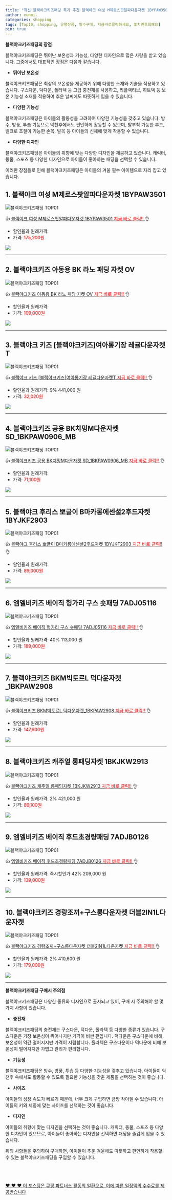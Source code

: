 ```yaml
---
title: "최신 블랙야크키즈패딩 특가 추천 블랙야크 여성 M제로스팟알파다운자켓 1BYPAW3501 비교 장점"
author: eunmi.
categories: shopping
tags: [Top10, shopping, 유행상품, 필수구매, 지금바로클릭하세요, 놓치면후회해요]
pin: true
---
```

**블랙야크키즈패딩의 장점**

블랙야크키즈패딩은 뛰어난 보온성과 기능성, 다양한 디자인으로 많은 사랑을 받고 있습니다. 그중에서도 대표적인 장점은 다음과 같습니다.

* **뛰어난 보온성**

블랙야크키즈패딩은 최상의 보온성을 제공하기 위해 다양한 소재와 기술을 적용하고 있습니다. 구스다운, 덕다운, 폴라텍 등 고급 충전재를 사용하고, 리플렉티브, 히트텍 등 보온 기능성 소재를 적용하여 추운 날씨에도 따뜻하게 입을 수 있습니다.

* **다양한 기능성**

블랙야크키즈패딩은 아이들의 활동성을 고려하여 다양한 기능성을 갖추고 있습니다. 방수, 방풍, 투습 기능으로 악천후에서도 편안하게 활동할 수 있으며, 탈부착 가능한 후드, 벨크로 조절이 가능한 손목, 발목 등 아이들의 신체에 맞게 착용할 수 있습니다.

* **다양한 디자인**

블랙야크키즈패딩은 아이들의 취향에 맞는 다양한 디자인을 제공하고 있습니다. 캐릭터, 동물, 스포츠 등 다양한 디자인으로 아이들이 좋아하는 패딩을 선택할 수 있습니다.

이러한 장점들로 인해 블랙야크키즈패딩은 아이들의 겨울 필수 아이템으로 자리 잡고 있습니다.

   

## 1. 블랙야크 여성 M제로스팟알파다운자켓 1BYPAW3501

![블랙야크키즈패딩 TOP01](https://thumbnail8.coupangcdn.com/thumbnails/remote/230x230ex/image/vendor_inventory/9022/0b225ba1035ab60f5cdb46f84ae76fd4adcae6082c23f74d25329fb183b0.jpg)


👍 [블랙야크 여성 M제로스팟알파다운자켓 1BYPAW3501 <font color=red> 지금 바로 클릭!! </font> ](https://link.coupang.com/re/AFFSDP?lptag=AF3617701&subid=GithubCoopas&pageKey=7604310911&traceid=V0-153&itemId=20123985033&vendorItemId=87218325266) 👌 


- 할인율과 원래가격: 
- 가격: <span style='color:red'>175,200원</span>

[![](/discount_price.png)](https://link.coupang.com/re/AFFSDP?lptag=AF3617701&subid=GithubCoopas&pageKey=7604310911&traceid=V0-153&itemId=20123985033&vendorItemId=87218325266)

---


   

## 2. 블랙야크키즈 아동용 BK 라노 패딩 자켓 OV

![블랙야크키즈패딩 TOP01](https://thumbnail7.coupangcdn.com/thumbnails/remote/230x230ex/image/retail/images/2022/11/02/15/1/4b7e85b2-87ea-4ebc-b09f-11124dfb4c7e.jpg)


👍 [블랙야크키즈 아동용 BK 라노 패딩 자켓 OV <font color=red> 지금 바로 클릭!! </font> ](https://link.coupang.com/re/AFFSDP?lptag=AF3617701&subid=GithubCoopas&pageKey=6887983189&traceid=V0-153&itemId=16527223459&vendorItemId=83714173945) 👌 


- 할인율과 원래가격: 
- 가격: <span style='color:red'>109,000원</span>

[![](/discount_price.png)](https://link.coupang.com/re/AFFSDP?lptag=AF3617701&subid=GithubCoopas&pageKey=6887983189&traceid=V0-153&itemId=16527223459&vendorItemId=83714173945)

---


   

## 3. 블랙야크 키즈 [블랙야크키즈]여아롱기장 레귤다운자켓T

![블랙야크키즈패딩 TOP01](https://thumbnail10.coupangcdn.com/thumbnails/remote/230x230ex/image/vendor_inventory/7e1f/fe17a48ffbdcaab980d128e3cf14bc9fe0c66c1d8cb7aaa7ebff15ae4bd3.jpg)


👍 [블랙야크 키즈 [블랙야크키즈]여아롱기장 레귤다운자켓T <font color=red> 지금 바로 클릭!! </font> ](https://link.coupang.com/re/AFFSDP?lptag=AF3617701&subid=GithubCoopas&pageKey=7661278540&traceid=V0-153&itemId=20411983676&vendorItemId=87493965839) 👌 


- 할인율과 원래가격: 9%  441,000   원
- 가격: <span style='color:red'>32,020원</span>

[![](/discount_price.png)](https://link.coupang.com/re/AFFSDP?lptag=AF3617701&subid=GithubCoopas&pageKey=7661278540&traceid=V0-153&itemId=20411983676&vendorItemId=87493965839)

---


   

## 4. 블랙야크키즈 공용 BK챠밍M다운자켓 SD_1BKPAW0906_MB

![블랙야크키즈패딩 TOP01](https://thumbnail8.coupangcdn.com/thumbnails/remote/230x230ex/image/vendor_inventory/7ef3/1ed3abd3faada5d21034940c208e04e67358ed76dbac3b5e74f7251952b7.jpg)


👍 [블랙야크키즈 공용 BK챠밍M다운자켓 SD_1BKPAW0906_MB <font color=red> 지금 바로 클릭!! </font> ](https://link.coupang.com/re/AFFSDP?lptag=AF3617701&subid=GithubCoopas&pageKey=7566658721&traceid=V0-153&itemId=19946453234&vendorItemId=87045551992) 👌 


- 할인율과 원래가격: 
- 가격: <span style='color:red'>71,100원</span>

[![](/discount_price.png)](https://link.coupang.com/re/AFFSDP?lptag=AF3617701&subid=GithubCoopas&pageKey=7566658721&traceid=V0-153&itemId=19946453234&vendorItemId=87045551992)

---


   

## 5. 블랙야크 후리스 뽀글이 B마카롱에센셜2후드자켓 1BYJKF2903

![블랙야크키즈패딩 TOP01](https://thumbnail10.coupangcdn.com/thumbnails/remote/230x230ex/image/vendor_inventory/4186/352a7e75a72ceb879cc6899d2b6ad1f9186e817160f6a448729b2cd1f63a.jpg)


👍 [블랙야크 후리스 뽀글이 B마카롱에센셜2후드자켓 1BYJKF2903 <font color=red> 지금 바로 클릭!! </font> ](https://link.coupang.com/re/AFFSDP?lptag=AF3617701&subid=GithubCoopas&pageKey=6704590972&traceid=V0-153&itemId=15541439349&vendorItemId=84885633602) 👌 


- 할인율과 원래가격: 
- 가격: <span style='color:red'>89,000원</span>

[![](/discount_price.png)](https://link.coupang.com/re/AFFSDP?lptag=AF3617701&subid=GithubCoopas&pageKey=6704590972&traceid=V0-153&itemId=15541439349&vendorItemId=84885633602)

---


   

## 6. 엠엘비키즈 베이직 헝가리 구스 숏패딩 7ADJ05116

![블랙야크키즈패딩 TOP01](https://thumbnail10.coupangcdn.com/thumbnails/remote/230x230ex/image/vendor_inventory/7b31/14c6971a1c239b10a455223cc3ca332863039b7f23591827113c651d6449.png)


👍 [엠엘비키즈 베이직 헝가리 구스 숏패딩 7ADJ05116 <font color=red> 지금 바로 클릭!! </font> ](https://link.coupang.com/re/AFFSDP?lptag=AF3617701&subid=GithubCoopas&pageKey=7587260920&traceid=V0-153&itemId=20041989084&vendorItemId=87138353126) 👌 


- 할인율과 원래가격: 40%  113,000   원
- 가격: <span style='color:red'>189,000원</span>

[![](/discount_price.png)](https://link.coupang.com/re/AFFSDP?lptag=AF3617701&subid=GithubCoopas&pageKey=7587260920&traceid=V0-153&itemId=20041989084&vendorItemId=87138353126)

---


   

## 7. 블랙야크키즈 BKM빅토르L 덕다운자켓_1BKPAW2908

![블랙야크키즈패딩 TOP01](https://thumbnail8.coupangcdn.com/thumbnails/remote/230x230ex/image/vendor_inventory/c993/a032ba8b3e4e87f1ba491d9ff4617d935091dde36556080f7d7f6e23b703.jpg)


👍 [블랙야크키즈 BKM빅토르L 덕다운자켓_1BKPAW2908 <font color=red> 지금 바로 클릭!! </font> ](https://link.coupang.com/re/AFFSDP?lptag=AF3617701&subid=GithubCoopas&pageKey=6925546039&traceid=V0-153&itemId=16739564573&vendorItemId=84111084337) 👌 


- 할인율과 원래가격: 
- 가격: <span style='color:red'>147,600원</span>

[![](/discount_price.png)](https://link.coupang.com/re/AFFSDP?lptag=AF3617701&subid=GithubCoopas&pageKey=6925546039&traceid=V0-153&itemId=16739564573&vendorItemId=84111084337)

---


   

## 8. 블랙야크키즈 캐주얼 롱패딩자켓 1BKJKW2913

![블랙야크키즈패딩 TOP01](https://thumbnail7.coupangcdn.com/thumbnails/remote/230x230ex/image/vendor_inventory/c7f5/e3b7c4dca6403d4b667bab41641e469199f2d12b5fa2bc0794dc82d291f0.jpg)


👍 [블랙야크키즈 캐주얼 롱패딩자켓 1BKJKW2913 <font color=red> 지금 바로 클릭!! </font> ](https://link.coupang.com/re/AFFSDP?lptag=AF3617701&subid=GithubCoopas&pageKey=7615593023&traceid=V0-153&itemId=20179109460&vendorItemId=87270863036) 👌 


- 할인율과 원래가격: 2%  421,000   원
- 가격: <span style='color:red'>89,100원</span>

[![](/discount_price.png)](https://link.coupang.com/re/AFFSDP?lptag=AF3617701&subid=GithubCoopas&pageKey=7615593023&traceid=V0-153&itemId=20179109460&vendorItemId=87270863036)

---


   

## 9. 엠엘비키즈 베이직 후드초경량패딩 7ADJB0126

![블랙야크키즈패딩 TOP01](https://thumbnail10.coupangcdn.com/thumbnails/remote/230x230ex/image/vendor_inventory/4a47/38931c9f43e65189a78020df0d8886a36a09d90e6e6d6b43df096d50b747.png)


👍 [엠엘비키즈 베이직 후드초경량패딩 7ADJB0126 <font color=red> 지금 바로 클릭!! </font> ](https://link.coupang.com/re/AFFSDP?lptag=AF3617701&subid=GithubCoopas&pageKey=7654899218&traceid=V0-153&itemId=20378089917&vendorItemId=87461523225) 👌 


- 할인율과 원래가격: 즉시할인가 42%  209,000   원
- 가격: <span style='color:red'>139,000원</span>

[![](/discount_price.png)](https://link.coupang.com/re/AFFSDP?lptag=AF3617701&subid=GithubCoopas&pageKey=7654899218&traceid=V0-153&itemId=20378089917&vendorItemId=87461523225)

---


   

## 10. 블랙야크키즈 경랑조끼+구스롱다운자켓 더블2IN1L다운자켓

![블랙야크키즈패딩 TOP01](https://thumbnail10.coupangcdn.com/thumbnails/remote/230x230ex/image/vendor_inventory/8e44/9879e649f7abc90df295ea364407e5625a3d5e59681e1c67fc85efc4ce50.jpg)


👍 [블랙야크키즈 경랑조끼+구스롱다운자켓 더블2IN1L다운자켓 <font color=red> 지금 바로 클릭!! </font> ](https://link.coupang.com/re/AFFSDP?lptag=AF3617701&subid=GithubCoopas&pageKey=7644238874&traceid=V0-153&itemId=20321194607&vendorItemId=87406606386) 👌 


- 할인율과 원래가격: 2%  410,600   원
- 가격: <span style='color:red'>179,000원</span>

[![](/discount_price.png)](https://link.coupang.com/re/AFFSDP?lptag=AF3617701&subid=GithubCoopas&pageKey=7644238874&traceid=V0-153&itemId=20321194607&vendorItemId=87406606386)

---
**블랙야크키즈패딩 구매시 주의점**

블랙야크키즈패딩은 다양한 종류와 디자인으로 출시되고 있어, 구매 시 주의해야 할 몇 가지 사항이 있습니다.

* **충전재**

블랙야크키즈패딩의 충전재는 구스다운, 덕다운, 폴라텍 등 다양한 종류가 있습니다. 구스다운은 가장 보온성이 뛰어나지만 가격이 비싼 편입니다. 덕다운은 구스다운에 비해 보온성이 약간 떨어지지만 가격이 저렴합니다. 폴라텍은 구스다운이나 덕다운에 비해 보온성이 떨어지지만 가볍고 관리가 편리합니다.

* **기능성**

블랙야크키즈패딩은 방수, 방풍, 투습 등 다양한 기능성을 갖추고 있습니다. 아이들이 악천후 속에서도 활동할 수 있도록 필요한 기능성을 갖춘 제품을 선택하는 것이 좋습니다.

* **사이즈**

아이들의 성장 속도가 빠르기 때문에, 너무 크게 구입하면 금방 작아질 수 있습니다. 아이들의 키와 체중에 맞는 사이즈를 선택하는 것이 좋습니다.

* **디자인**

아이들의 취향에 맞는 디자인을 선택하는 것이 좋습니다. 캐릭터, 동물, 스포츠 등 다양한 디자인이 있으므로, 아이들이 좋아하는 디자인을 선택하면 패딩을 즐겁게 입을 수 있습니다.

위의 사항들을 주의하여 구매하면, 아이들이 추운 겨울에도 따뜻하고 편안하게 착용할 수 있는 블랙야크키즈패딩을 구입할 수 있습니다.<br><br><br><br><br> [ ❤ ❤ ❤ 이 포스팅은 쿠팡 파트너스 활동의 일환으로, 이에 따른 일정액의 수수료를 제공받습니다](https://link.coupang.com/a/bcEFyh)